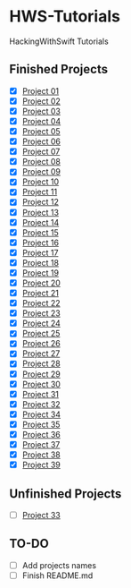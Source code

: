 # HWS-Tutorials
HackingWithSwift Tutorials

## Finished Projects
- [X] [Project 01](https://www.hackingwithswift.com/read/1/overview)
- [X] [Project 02](https://www.hackingwithswift.com/read/2/overview)
- [X] [Project 03](https://www.hackingwithswift.com/read/3/overview)
- [X] [Project 04](https://www.hackingwithswift.com/read/4/overview)
- [X] [Project 05](https://www.hackingwithswift.com/read/5/overview)
- [X] [Project 06](https://www.hackingwithswift.com/read/6/overview)
- [X] [Project 07](https://www.hackingwithswift.com/read/7/overview)
- [X] [Project 08](https://www.hackingwithswift.com/read/8/overview)
- [X] [Project 09](https://www.hackingwithswift.com/read/9/overview)
- [X] [Project 10](https://www.hackingwithswift.com/read/10/overview)
- [X] [Project 11](https://www.hackingwithswift.com/read/11/overview)
- [X] [Project 12](https://www.hackingwithswift.com/read/12/overview)
- [X] [Project 13](https://www.hackingwithswift.com/read/13/overview)
- [X] [Project 14](https://www.hackingwithswift.com/read/14/overview)
- [X] [Project 15](https://www.hackingwithswift.com/read/15/overview)
- [X] [Project 16](https://www.hackingwithswift.com/read/16/overview)
- [X] [Project 17](https://www.hackingwithswift.com/read/17/overview)
- [X] [Project 18](https://www.hackingwithswift.com/read/18/overview)
- [X] [Project 19](https://www.hackingwithswift.com/read/19/overview)
- [X] [Project 20](https://www.hackingwithswift.com/read/20/overview)
- [X] [Project 21](https://www.hackingwithswift.com/read/21/overview)
- [X] [Project 22](https://www.hackingwithswift.com/read/22/overview)
- [X] [Project 23](https://www.hackingwithswift.com/read/23/overview)
- [X] [Project 24](https://www.hackingwithswift.com/read/24/overview)
- [X] [Project 25](https://www.hackingwithswift.com/read/25/overview)
- [X] [Project 26](https://www.hackingwithswift.com/read/26/overview)
- [X] [Project 27](https://www.hackingwithswift.com/read/27/overview)
- [X] [Project 28](https://www.hackingwithswift.com/read/28/overview)
- [X] [Project 29](https://www.hackingwithswift.com/read/29/overview)
- [X] [Project 30](https://www.hackingwithswift.com/read/30/overview)
- [X] [Project 31](https://www.hackingwithswift.com/read/31/overview)
- [X] [Project 32](https://www.hackingwithswift.com/read/32/overview)
- [X] [Project 34](https://www.hackingwithswift.com/read/34/overview)
- [X] [Project 35](https://www.hackingwithswift.com/read/35/overview)
- [X] [Project 36](https://www.hackingwithswift.com/read/36/overview)
- [X] [Project 37](https://www.hackingwithswift.com/read/37/overview)
- [X] [Project 38](https://www.hackingwithswift.com/read/38/overview)
- [X] [Project 39](https://www.hackingwithswift.com/read/39/overview)

## Unfinished Projects
- [ ] [Project 33](https://www.hackingwithswift.com/read/33/overview)

## TO-DO
- [ ] Add projects names 
- [ ] Finish README.md
